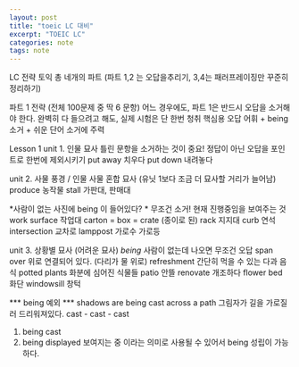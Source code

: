 ```yaml
---
layout: post
title: "toeic LC 대비"
excerpt: "TOEIC LC"
categories: note
tags: note
---
```




LC 전략 토익
총 네개의 파트 (파트 1,2 는 오답을추리기, 3,4는 패러프레이징만 꾸준히 정리하기)

파트 1 전략 (전체 100문제 중 딱 6 문항) 
어느 경우에도, 파트 1은 반드시 오답을 소거해야 한다. 완벽히 다 들으려고 해도, 실제 시험은 단 한번 청취
핵심용 오답 어휘 + being 소거 + 쉬운 단어 소거에 주력

Lesson 1 
unit 1. 인물 묘사
틀린 문항을  소거하는 것이 중요! 정답이 아닌 오답을 포인트로 한번에 제외시키기
put away 치우다
put down 내려놓다

unit 2. 사물 풍경 / 인물 사물 혼합 묘사 (유닛 1보다 조금 더 묘사할 거리가 늘어남)
produce 농작물
stall 가판대, 판매대

*사람이 없는 사진에 being 이 들어있다? * 무조건 소거! 현재 진행중임을 보여주는 것
work surface 작업대
carton = box = crate (종이로 된)
rack 지지대
curb 연석
intersection 교차로
lamppost 가로수 가로등

unit 3. 상황별 묘사 (어려운 묘사)
*being* 사람이 없는데 나오면 무조건 오답 
span over 위로 연결되어 있다. (다리가 물 위로)
refreshment 간단히 먹을 수 있는 다과 음식
potted plants 화분에 심어진 식물들
patio 안뜰
renovate 개조하다
flower bed 화단
windowsill 창턱

*** being 예외 *** shadows are being cast across a path 그림자가 길을 가로질러 드리워져있다. cast - cast - cast
1. being cast
2. being displayed 보여지는 중 이라는 의미로 사용될 수 있어서 being 성립이 가능하다.
